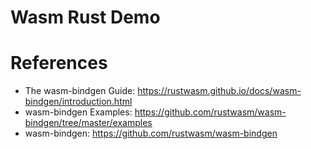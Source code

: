 Wasm Rust Demo
===================

# References

* The wasm-bindgen Guide: https://rustwasm.github.io/docs/wasm-bindgen/introduction.html
* wasm-bindgen Examples: https://github.com/rustwasm/wasm-bindgen/tree/master/examples
* wasm-bindgen: https://github.com/rustwasm/wasm-bindgen
